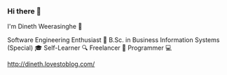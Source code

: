 ### Hi there 👋

I'm Dineth Weerasinghe 🚀

Software Engineering Enthusiast 🤖
B.Sc. in Business Information Systems (Special) 🎓
Self-Learner 🔍
Freelancer 🔗
Programmer 💻

http://dineth.lovestoblog.com/



<!--
**DinethWeerasinghe/DinethWeerasinghe** is a ✨ _special_ ✨ repository because its `README.md` (this file) appears on your GitHub profile.

Here are some ideas to get you started:

- 🔭 I’m currently working on ...
- 🌱 I’m currently learning ...
- 👯 I’m looking to collaborate on ...
- 🤔 I’m looking for help with ...
- 💬 Ask me about ...
- 📫 How to reach me: ...
- 😄 Pronouns: ...
- ⚡ Fun fact: ...
-->
